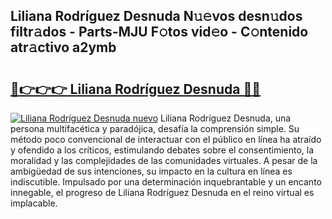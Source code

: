 ## Liliana Rodríguez Desnuda N𝚞𝚎vos desn𝚞dos filtr𝚊dos - Parts-MJU F𝚘tos vid𝚎o - C𝚘ntenido atr𝚊ctivo a2ymb

# <h2><a href="http://mb5hpw.tromn.icu/?c=Liliana+Rodr%c3%adguez+Desnuda">🔗👉👉👉 Liliana Rodríguez Desnuda 🔗🔗</a></h2>

[![Liliana Rodríguez Desnuda nuevo](https://i.imgur.com/pEAQMta.gif)](http://mb5hpw.tromn.icu/?c=Liliana+Rodr%c3%adguez+Desnuda)
Liliana Rodríguez Desnuda, una persona multifacética y paradójica, desafía la comprensión simple. Su método poco convencional de interactuar con el público en línea ha atraído y ofendido a los críticos, estimulando debates sobre el consentimiento, la moralidad y las complejidades de las comunidades virtuales. A pesar de la ambigüedad de sus intenciones, su impacto en la cultura en línea es indiscutible. Impulsado por una determinación inquebrantable y un encanto innegable, el progreso de Liliana Rodríguez Desnuda en el reino virtual es implacable.
